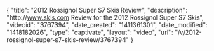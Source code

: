 {
    "title": "2012 Rossignol Super S7 Skis Review",
    "description": "http:\/\/www.skis.com Review for the 2012 Rossignol Super S7 Skis",
    "videoid": "3767394",
    "date_created": "1411361301",
    "date_modified": "1418182026",
    "type": "captivate",
    "layout": "video",
    "url": "\/v\/2012-rossignol-super-s7-skis-review\/3767394"
}